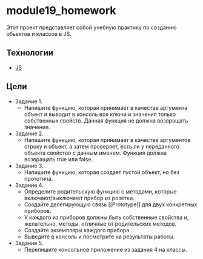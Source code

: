 # module19_homework

Этот проект представляет собой учебную практику по созданию обьектов и классов в JS.
## Технологии
- [JS](https://www.javascript.com/)
## Цели
* Задание 1. 
    * Напишите функцию, которая принимает в качестве аргумента объект и выводит в консоль все ключи и значения только собственных свойств. Данная функция не должна возвращать значение.
* Задание 2. 
    * Напишите функцию, которая принимает в качестве аргументов строку и объект, а затем проверяет, есть ли у переданного объекта свойство с данным именем. Функция должна возвращать true или false.
* Задание 3. 
    * Напишите функцию, которая создает пустой объект, но без прототипа.
* Задание 4.
    * Определите родительскую функцию с методами, которые включают/выключают прибор из розетки.
    * Создайте делегирующую связь [[Prototype]] для двух конкретных приборов.
    * У каждого из приборов должны быть собственные свойства и, желательно, методы, отличные от родительских методов.
    * Создайте экземпляры каждого прибора
    * Выведите в консоль и посмотрите на результаты работы.
* Задание 5. 
    * Перепишите консольное приложение из задания 4 на классы.